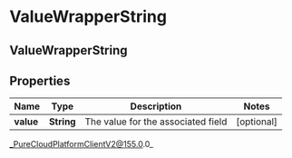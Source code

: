# ValueWrapperString

## ValueWrapperString

## Properties

|Name | Type | Description | Notes|
|------------ | ------------- | ------------- | -------------|
| **value** | **String** | The value for the associated field | [optional] |



_PureCloudPlatformClientV2@155.0.0_
